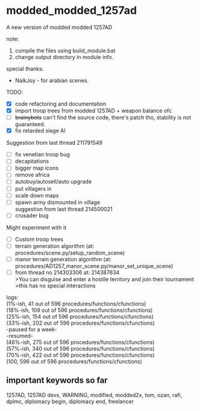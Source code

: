 # modded_modded_1257ad
A new version of modded modded 1257AD

note: 
1. compile the files using build_module.bat
2. change output directory in module info.

special thanks:
- NaikJoy - for arabian scenes.

TODO:
- [x] code refactoring and documentation 
- [x] import troop trees from modded 1257AD + weapon balance ofc  
- [ ] ~~brainybots~~ can't find the source code, there's patch tho, stability is not guaranteed.
- [x] fix retarded siege AI

Suggestion from last thread 211791549
- [ ] fix venetian troop bug
- [ ] decapitations
- [ ] bigger map icons
- [ ] remove africa 
- [ ] autobuy/autosell/auto upgrade
- [ ] put villagers in
- [ ] scale down maps
- [ ] spawn army dismounted in village  
suggestion from last thread 214500021
- [ ] crusader bug

Might experiment with it
- [ ] Custom troop trees
- [ ] terrain generation algorithm (at: procedures/scene.py/setup_random_scene)
- [ ] manor terrain generation algorithm (at: procedures/AD1257_manor_scene.py/manor_set_unique_scene)
- [ ] from thread no 214303306 at: 214387634  
      >You can disguise and enter a hostile territory and join their tournament   
      >this has no special interactions   

logs:  
(1%-ish, 41 out of 596 procedures/functions/cfunctions)   
(18%-ish, 109 out of 596 procedures/functions/cfunctions)  
(25%-ish, 154  out of 596 procedures/functions/cfunctions)  
(33%-ish, 202 out of 596 procedures/functions/cfunctions)  
-paused for a week-  
-resumed-  
(46%-ish, 275 out of 596 procedures/functions/cfunctions)  
(57%-ish, 340 out of 596 procedures/functions/cfunctions)  
(70%-ish, 422 out of 596  procedures/functions/cfunctions)  
(100, 596 out of 596  procedures/functions/cfunctions)  
## important keywords so far
1257AD, 1257AD devs, WARNING, modified, modded2x, tom, ozan, rafi, dplmc, diplomacy begin, diplomacy end, freelancer
